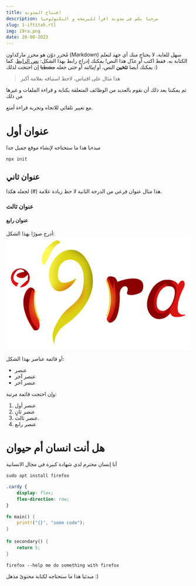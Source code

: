 ```yaml
---
title: افتتاح المدونة
description: مرحبا بكم في مدونة اقرأ للبرمجة و التكنولوجيا
slug: 1-iftitah.rtl
img: i9ra.png
date: 26-08-2023
---
```


مُحرر دوّن هو محرر ماركداون (Markdown) سهل للغاية، لا يحتاج منك أي جهد لتعلم الكتابة به. فقط اكتب أو عدّل هذا النص!
يمكنك إدراج رابط بهذا الشكل: [نص الرابط](http://example.com). كما يمكنك أيضا **تثخين** النص، أو *إمالته* أو حتى جعله ~~مشطبا~~ إن احتجت لذلك :)

> هذا مثال على اقتباس، لاحظ استباقه بعلامة أكبر

ثم يمكننا بعد ذلك أن نقوم بالعديد من الوظائف المتعلقة بكتابة و قراءة الملفات و غيرها من ذلك


مع تغيير تلقائي للاتجاه وتجربة قراءة أمتع.
# عنوان أول
مبدءيا هدا ما ستحتاجه لإنشاء موقع جميل جدا
```
npx init
```
## عنوان ثاني
هذا مثال عنوان فرعي من الدرجة الثانية لا حظ زيادة علامة (#) لجعله هكذا.
### عنوان ثالث
#### عنوان رابع

أدرج صورًا بهذا الشكل:
![علامة اقرأ](/assets/resources/i9ra.png)

أو قائمة عناصر بهذا الشكل:
* عنصر
* عنصر آخر
* عنصر آخر

وإن احتجت قائمة مرتبة:
1. عنصر أول
2. عنصر ثانٍ
3. عنصر ثالث.
4. عنصر رابع

# هل أنت انسان أم حيوان 
أنا إنسان محترم لدي شهادة كبيرة في مجال الانسانية

```
sudo apt install firefox
```
```css
.cardy {
    display: flex;
    flex-direction: row;
}
```

```rust
fn main() {
    print!("{}", "some code");
}

fn secondary() {
    return 5;
}
```


```
firefox --help me do something with firefox
```


مبدئيا هذا ما ستحتاجه لكتابة محتوىً مذهل :)


